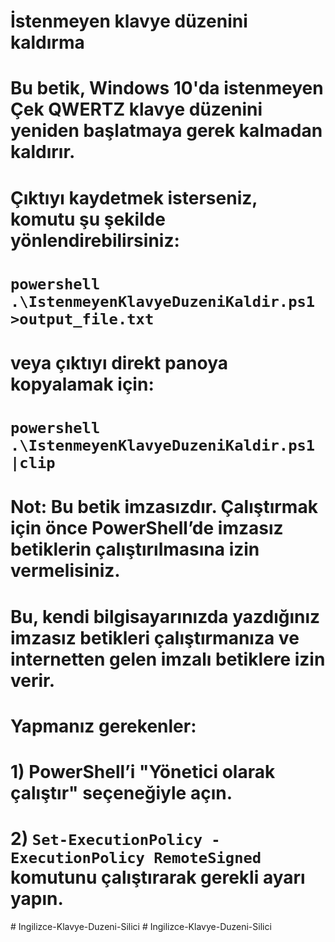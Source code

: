 # İstenmeyen klavye düzenini kaldırma

# Bu betik, Windows 10'da istenmeyen Çek QWERTZ klavye düzenini yeniden başlatmaya gerek kalmadan kaldırır.

# Çıktıyı kaydetmek isterseniz, komutu şu şekilde yönlendirebilirsiniz:  
# `powershell .\IstenmeyenKlavyeDuzeniKaldir.ps1 >output_file.txt`

# veya çıktıyı direkt panoya kopyalamak için:  
# `powershell .\IstenmeyenKlavyeDuzeniKaldir.ps1 |clip`

# Not: Bu betik imzasızdır. Çalıştırmak için önce PowerShell’de imzasız betiklerin çalıştırılmasına izin vermelisiniz.
# Bu, kendi bilgisayarınızda yazdığınız imzasız betikleri çalıştırmanıza ve internetten gelen imzalı betiklere izin verir.

# Yapmanız gerekenler:
# 1) PowerShell’i "Yönetici olarak çalıştır" seçeneğiyle açın.
# 2) `Set-ExecutionPolicy -ExecutionPolicy RemoteSigned` komutunu çalıştırarak gerekli ayarı yapın.
#   I n g i l i z c e - K l a v y e - D u z e n i - S i l i c i  
 #   I n g i l i z c e - K l a v y e - D u z e n i - S i l i c i  
 